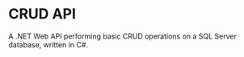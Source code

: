 # CRUD API
 A .NET Web API performing basic CRUD operations on a SQL Server database, written in C#.
